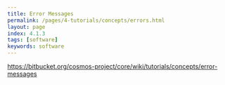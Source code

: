 ```yaml
---
title: Error Messages
permalink: /pages/4-tutorials/concepts/errors.html
layout: page
index: 4.1.3
tags: [software]
keywords: software
---
```


https://bitbucket.org/cosmos-project/core/wiki/tutorials/concepts/error-messages
